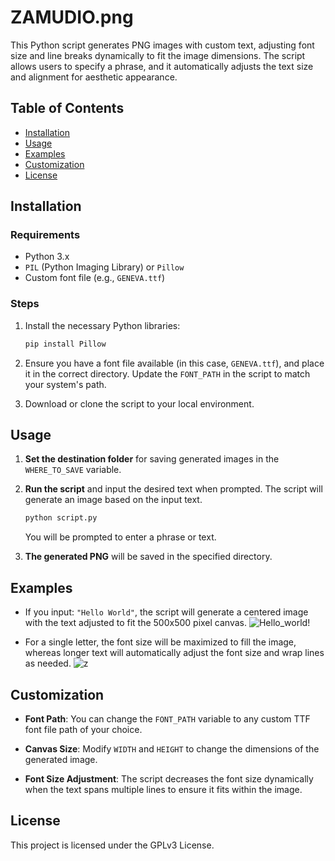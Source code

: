 # ZAMUDIO.png

This Python script generates PNG images with custom text, adjusting font size and line breaks dynamically to fit the image dimensions. The script allows users to specify a phrase, and it automatically adjusts the text size and alignment for aesthetic appearance.

## Table of Contents

- [Installation](#installation)
- [Usage](#usage)
- [Examples](#examples)
- [Customization](#customization)
- [License](#license)

## Installation

### Requirements
- Python 3.x
- `PIL` (Python Imaging Library) or `Pillow`
- Custom font file (e.g., `GENEVA.ttf`)

### Steps

1. Install the necessary Python libraries:

   ```bash
   pip install Pillow
   ```

2. Ensure you have a font file available (in this case, `GENEVA.ttf`), and place it in the correct directory. Update the `FONT_PATH` in the script to match your system's path.

3. Download or clone the script to your local environment.

## Usage

1. **Set the destination folder** for saving generated images in the `WHERE_TO_SAVE` variable.

2. **Run the script** and input the desired text when prompted. The script will generate an image based on the input text.

   ```bash
   python script.py
   ```

   You will be prompted to enter a phrase or text.

3. **The generated PNG** will be saved in the specified directory.

## Examples

- If you input: `"Hello World"`, the script will generate a centered image with the text adjusted to fit the 500x500 pixel canvas.
  ![Hello_world!](https://github.com/user-attachments/assets/bed92a60-696d-48e3-84fc-b3e8a2d2baaf)


- For a single letter, the font size will be maximized to fill the image, whereas longer text will automatically adjust the font size and wrap lines as needed.
  ![z](https://github.com/user-attachments/assets/de6c4e10-81c1-4f7c-91bb-380260ee03f6)


## Customization

- **Font Path**: You can change the `FONT_PATH` variable to any custom TTF font file path of your choice.
  
- **Canvas Size**: Modify `WIDTH` and `HEIGHT` to change the dimensions of the generated image.

- **Font Size Adjustment**: The script decreases the font size dynamically when the text spans multiple lines to ensure it fits within the image.

## License

This project is licensed under the GPLv3 License.
